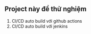## Project này để thử nghiệm

1. CI/CD auto build với github actions
2. CI/CD auto build với jenkins
